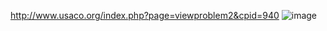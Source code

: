 http://www.usaco.org/index.php?page=viewproblem2&cpid=940
![image](https://github.com/froge159/usaco_training/assets/87875402/1082f07c-9d01-435e-b484-1e3db4bbeb4d)
